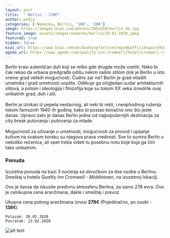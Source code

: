 ```yaml
---
layout: post
title:  " Berlin - 139€"
author: pedja
categories: [ Nemacka, Berlin, '100', '200']
image: https://images.kiwi.com/photos/385x250/berlin_de.jpg
feature_image: assets/images/nemacka/berlin/20-02-2020.jpeg
featured: true
hidden: false
kiwi_url: https://www.kiwi.com/en/booking?activeStep=0&affilid=pavle93odyssey&booking_token=AJu0ytECFJLRt7-BE3TOaBcvF0-AXW2tgZIN8B26Yh0N8Wnp4QMkjQgDjvyouH-6y8dkpaBjmHjAxGg0hQxYbkJ06vpcRaLlnuB9emmyRLT_arFB9xA6AHvUxZILBLZmIi_ZHNvmLjSKOipACwA2XiRVBvbvEXCO9Lmo-yARJDxuZtj4t6bLUFtLZp64aTg2kY4uxcnKGcnIJBsMVMXIRzhAYfQDxpCmK7gXTlc_76dFoJXuao2nsQCXLxzji8SDemwz_U-d2QyXGOFc7AEwyaIF4dqwQ5OQ5iyLHt_dMbLlcTdkYfqMigUMWTGYDZIAvlPXcCkGgmz3FdP5pL1BGMd7lBw2A3aMqFJsLyXmSDzVdaz-vFZ1SnuAj0VVbCfpZmm7YCazq5r9NuWsQXgH6udNtwgtH4IpOHDRechWpxeqxdTsBkpwXDbmdwR_v3TeU5sQz_XawNBptb9H9pxsq-n3eUaqdw80AE1flwUTZxERym8w6BxA4yQp9pm5EzD_bAAz2_lIGT7UURHhTDzl607oFumuI3ovIJjnC8ZePlktNwgEfkU2DGX_JeEIdCbRkJuLU_f0oGVlhehWD2bSz5g%3D%3D&currency=eur&deeplinkId=28373193982&flightsId=003c1aae47880000bfaf7171_0-1aae003c478b000026d9dc79_0&handBags=0-0&holdBags=0-0&lang=en&passengers=2&price=143&session_identifier=YbBk9Zoa8kzQyPJPaEDvG%2F52XCeFBRqj4QqlBtyutu4%3D&session_token=X%2Bgiw2RU%2Fhin7Q%2FmuoZUS0vRKgZcm5EULJVJ9tatgICaUK7TP1gmG4NSys%2BIuLNC%2Fxd8yViWLurF2BrytgoT4upUhqN7GizU0lTMOmSnCEhTEvZ6zO2Jffv7ZGSnHqx8hAgUxqBZGoaaZpYnqvugKVDOubmi8RK02xUw1QHtp3rfXMHCd6Qezrf5DuEtld5UFdLoi2nlhQ7nBHLq0kVTMdW8Hdx%2BfvhKmfmclcScU1p5JGvJksj3nxF2loIdLjsE&token=AJu0ytECFJLRt7-BE3TOaBcvF0-AXW2tgZIN8B26Yh0N8Wnp4QMkjQgDjvyouH-6y8dkpaBjmHjAxGg0hQxYbkJ06vpcRaLlnuB9emmyRLT_arFB9xA6AHvUxZILBLZmIi_ZHNvmLjSKOipACwA2XiRVBvbvEXCO9Lmo-yARJDxuZtj4t6bLUFtLZp64aTg2kY4uxcnKGcnIJBsMVMXIRzhAYfQDxpCmK7gXTlc_76dFoJXuao2nsQCXLxzji8SDemwz_U-d2QyXGOFc7AEwyaIF4dqwQ5OQ5iyLHt_dMbLlcTdkYfqMigUMWTGYDZIAvlPXcCkGgmz3FdP5pL1BGMd7lBw2A3aMqFJsLyXmSDzVdaz-vFZ1SnuAj0VVbCfpZmm7YCazq5r9NuWsQXgH6udNtwgtH4IpOHDRechWpxeqxdTsBkpwXDbmdwR_v3TeU5sQz_XawNBptb9H9pxsq-n3eUaqdw80AE1flwUTZxERym8w6BxA4yQp9pm5EzD_bAAz2_lIGT7UURHhTDzl607oFumuI3ovIJjnC8ZePlktNwgEfkU2DGX_JeEIdCbRkJuLU_f0oGVlhehWD2bSz5g%3D%3D&user_id=04dac0d3-e203-4389-80be-fd8dcfcc2739
agoda_url: https://www.agoda.com/quality-inn-cromwell/hotel/cromwell-ct-us.html?checkin=2020-02-20&los=3&adults=2&rooms=1&cid=1833963&searchrequestid=e8dd4512-4245-419f-b474-ecbfeea41fe4&travellerType=-1
---
```


Berlin krasi autentičan duh koji se retko gde drugde može osetiti. Neko bi čak rekao da urbana predgrađa odišu nekim našim stilom dok je Berlin u isto vreme grad velikih mogućnosti. Čudno zar ne? Berlin je grad mladih umetnika i grad umetnosti uopšte. Odlikuje ga očigledan sudar arhitekturnih stilova, a potom i ideologija i filozofija koje su tokom XX veka iznedrile ovaj unikatnih grad, duh i stil.
<br><br>
Berlin je iznikao iz pepela neslavnog, ali neki bi rekli, i neophodnog rušenja tokom famoznih 1940-ih godina, kako bi postao konačno ono što jeste danas. Upravo zato je danas Berlin jedna od najpopularnijih destinacija za city break putovanja i putovanja za mlade.
<br><br>
Mogućnosti za uživanje u umetnosti, mogućnosti za provod i upijanje kulture na svakom koraku su njegova prava vrednost. Sve to sumira Berlin u nekoliko rečenica, ali opet treba videti tu posebnu notu boje koja ga čini tako unikatnim.


### Ponuda
Izuzetna ponuda na bazi 3 noćenja *sa doručkom* za dve osobe u Berlinu. Smeštaj u hotelu *Quality Inn Cromwell - Middletown*, na izuzetnoj lokaciji.

Ovo je šansa da iskusite predivnu atmosferu Berlina, za samo 278 evra. Ovo je celokupna cena aranžmana, dakle i smeštaj i prevoz.

Ukupna cena putnog aranžmana iznosi **278€** (Pojedinačno, po osobi - **138€**)

```
Polazak: 20.02.2020
Povratak: 23.02.2020
```

![alt text]( http://pix6.agoda.net/hotelImages/871959/0/cc1e4c81c419e47bce4017664afee0ed.jpg?s=800x600 "Berlin smestaj")

